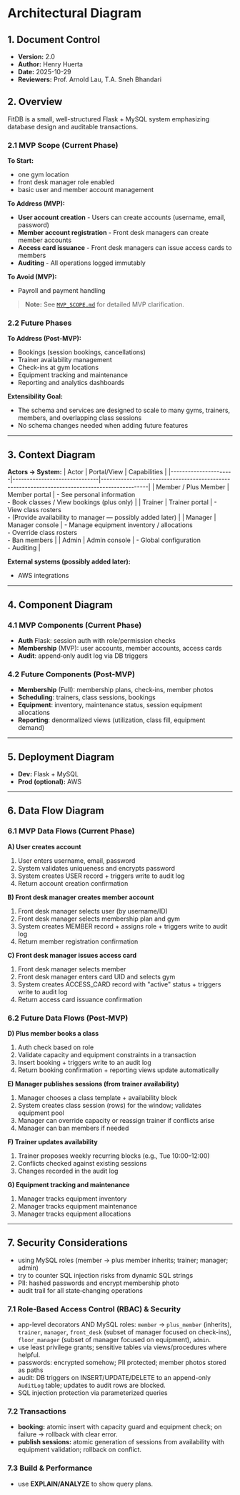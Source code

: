 # Architectural Diagram

## 1. Document Control
- **Version:**  2.0
- **Author:**  Henry Huerta
- **Date:**  2025-10-29
- **Reviewers:**  Prof. Arnold Lau, T.A. Sneh Bhandari

## 2. Overview
FitDB is a small, well-structured Flask + MySQL system emphasizing database design and auditable transactions.

### 2.1 MVP Scope (Current Phase)
**To Start:**
- one gym location
- front desk manager role enabled
- basic user and member account management

**To Address (MVP):**
- **User account creation** - Users can create accounts (username, email, password)
- **Member account registration** - Front desk managers can create member accounts
- **Access card issuance** - Front desk managers can issue access cards to members
- **Auditing** - All operations logged immutably

**To Avoid (MVP):**
- Payroll and payment handling

> **Note:** See [`MVP_SCOPE.md`](./MVP_SCOPE.md) for detailed MVP clarification.

### 2.2 Future Phases
**To Address (Post-MVP):**
- Bookings (session bookings, cancellations)
- Trainer availability management
- Check-ins at gym locations
- Equipment tracking and maintenance
- Reporting and analytics dashboards

**Extensibility Goal:**
- The schema and services are designed to scale to many gyms, trainers, members, and overlapping class sessions
- No schema changes needed when adding future features

---

## 3. Context Diagram
**Actors → System:**
| Actor                | Portal/View                   | Capabilities                                                                                  |
|----------------------|------------------------------|----------------------------------------------------------------------------------------------|
| Member / Plus Member | Member portal                | - See personal information<br>- Book classes / View bookings (plus only)                     |
| Trainer              | Trainer portal               | - View class rosters<br>- (Provide availability to manager — possibly added later)           |
| Manager              | Manager console              | - Manage equipment inventory / allocations<br>- Override class rosters<br>- Ban members      |
| Admin                | Admin console                | - Global configuration<br>- Auditing                                                         |

**External systems (possibly added later):**
- AWS integrations

---

## 4. Component Diagram

### 4.1 MVP Components (Current Phase)
- **Auth** Flask: session auth with role/permission checks
- **Membership** (MVP): user accounts, member accounts, access cards
- **Audit**: append‑only audit log via DB triggers

### 4.2 Future Components (Post-MVP)
- **Membership** (Full): membership plans, check‑ins, member photos
- **Scheduling**: trainers, class sessions, bookings
- **Equipment**: inventory, maintenance status, session equipment allocations
- **Reporting**: denormalized views (utilization, class fill, equipment demand)

---

## 5. Deployment Diagram
- **Dev:** Flask + MySQL
- **Prod (optional):** AWS

---

## 6. Data Flow Diagram

### 6.1 MVP Data Flows (Current Phase)

**A) User creates account**
1. User enters username, email, password
2. System validates uniqueness and encrypts password
3. System creates USER record + triggers write to audit log
4. Return account creation confirmation

**B) Front desk manager creates member account**
1. Front desk manager selects user (by username/ID)
2. Front desk manager selects membership plan and gym
3. System creates MEMBER record + assigns role + triggers write to audit log
4. Return member registration confirmation

**C) Front desk manager issues access card**
1. Front desk manager selects member
2. Front desk manager enters card UID and selects gym
3. System creates ACCESS_CARD record with "active" status + triggers write to audit log
4. Return access card issuance confirmation

### 6.2 Future Data Flows (Post-MVP)

**D) Plus member books a class**
1. Auth check based on role
2. Validate capacity and equipment constraints in a transaction
3. Insert booking + triggers write to an audit log
4. Return booking confirmation + reporting views update automatically

**E) Manager publishes sessions (from trainer availability)**
1. Manager chooses a class template + availability block
2. System creates class session (rows) for the window; validates equipment pool
3. Manager can override capacity or reassign trainer if conflicts arise
4. Manager can ban members if needed

**F) Trainer updates availability**
1. Trainer proposes weekly recurring blocks (e.g., Tue 10:00–12:00)
2. Conflicts checked against existing sessions
3. Changes recorded in the audit log

**G) Equipment tracking and maintenance**
1. Manager tracks equipment inventory
2. Manager tracks equipment maintenance
3. Manager tracks equipment allocations
---

## 7. Security Considerations
- using MySQL roles (member → plus member inherits; trainer; manager; admin)
- try to counter SQL injection risks from dynamic SQL strings
- PII: hashed passwords and encrypt membership photo
- audit trail for all state‑changing operations

### 7.1 Role-Based Access Control (RBAC) & Security
- app-level decorators AND MySQL roles: `member` → `plus_member` (inherits), `trainer`, `manager`, `front_desk` (subset of manager focused on check-ins), `floor_manager` (subset of manager focused on equipment), `admin`.
- use least privilege grants; sensitive tables via views/procedures where helpful.
- passwords: encrypted somehow; PII protected; member photos stored as paths
- audit: DB triggers on INSERT/UPDATE/DELETE to an append-only `AuditLog` table; updates to audit rows are blocked.
- SQL injection protection via parameterized queries

### 7.2 Transactions
- **booking:** atomic insert with capacity guard and equipment check; on failure → rollback with clear error.
- **publish sessions:** atomic generation of sessions from availability with equipment validation; rollback on conflict.

### 7.3 Build & Performance
- use **EXPLAIN/ANALYZE** to show query plans.